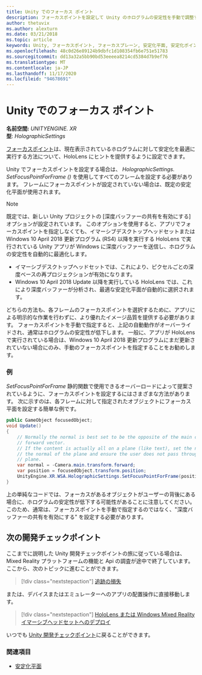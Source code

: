 ```yaml
---
title: Unity でのフォーカス ポイント
description: フォーカスポイントを設定して Unity のホログラムの安定性を手動で調整する
author: thetuvix
ms.author: alexturn
ms.date: 03/21/2018
ms.topic: article
keywords: Unity, フォーカスポイント, フォーカスプレーン, 安定化平面, 安定化ポイント, reprojection, LSR, 深度バッファー, mixed reality ヘッドセット, windows mixed reality ヘッドセット, 仮想現実ヘッドセット
ms.openlocfilehash: 48c0d26e89124b9dbfc1d108354fb6e751e51783
ms.sourcegitcommit: dd13a32a5bb90bd53eeeea8214cd5384d7b9ef76
ms.translationtype: MT
ms.contentlocale: ja-JP
ms.lasthandoff: 11/17/2020
ms.locfileid: "94678691"
---
```

# <a name="focus-point-in-unity"></a>Unity でのフォーカス ポイント

**名前空間:** *UNITYENGINE. XR*<br>
**型**: *HolographicSettings*

[フォーカスポイント](../platform-capabilities-and-apis/hologram-stability.md#reprojection)は、現在表示されているホログラムに対して安定化を最適に実行する方法について、HoloLens にヒントを提供するように設定できます。

Unity でフォーカスポイントを設定する場合は、 *HolographicSettings. SetFocusPointForFrame ()* を使用してすべてのフレームを設定する必要があります。 フレームにフォーカスポイントが設定されていない場合は、既定の安定化平面が使用されます。

> [!NOTE]
> 既定では、新しい Unity プロジェクトの [深度バッファーの共有を有効にする] オプションが設定されています。  このオプションを使用すると、アプリでフォーカスポイントを指定しなくても、イマーシブデスクトップヘッドセットまたは Windows 10 April 2018 更新プログラム (RS4) 以降を実行する HoloLens で実行されている Unity アプリが Windows に深度バッファーを送信し、ホログラムの安定性を自動的に最適化します。
> * イマーシブデスクトップヘッドセットでは、これにより、ピクセルごとの深度ベースの再プロジェクションが有効になります。
> * Windows 10 April 2018 Update 以降を実行している HoloLens では、これにより深度バッファーが分析され、最適な安定化平面が自動的に選択されます。
>
> どちらの方法も、各フレームのフォーカスポイントを選択するために、アプリによる明示的な作業を行わずに、より優れたイメージ品質を提供する必要があります。  フォーカスポイントを手動で指定すると、上記の自動動作がオーバーライドされ、通常はホログラムの安定性が低下します。  一般に、アプリが HoloLens で実行されている場合は、Windows 10 April 2018 更新プログラムにまだ更新されていない場合にのみ、手動のフォーカスポイントを指定することをお勧めします。

### <a name="example"></a>例

*SetFocusPointForFrame* 静的関数で使用できるオーバーロードによって提案されているように、フォーカスポイントを設定するにはさまざまな方法があります。 次に示すのは、各フレームに対して指定されたオブジェクトにフォーカス平面を設定する簡単な例です。

```cs
public GameObject focusedObject;
void Update()
{
    // Normally the normal is best set to be the opposite of the main camera's
    // forward vector.
    // If the content is actually all on a plane (like text), set the normal to
    // the normal of the plane and ensure the user does not pass through the
    // plane.
    var normal = -Camera.main.transform.forward;     
    var position = focusedObject.transform.position;
    UnityEngine.XR.WSA.HolographicSettings.SetFocusPointForFrame(position, normal);
}
```

上の単純なコードでは、フォーカスがあるオブジェクトがユーザーの背後にある場合に、ホログラムの安定性が低下する可能性があることに注意してください。  このため、通常は、フォーカスポイントを手動で指定するのではなく、"深度バッファーの共有を有効にする" を設定する必要があります。

## <a name="next-development-checkpoint"></a>次の開発チェックポイント

ここまでに説明した Unity 開発チェックポイントの旅に従っている場合は、Mixed Reality プラットフォームの機能と Api の調査が途中で終了しています。 ここから、次のトピックに進むことができます。

> [!div class="nextstepaction"]
> [追跡の損失](tracking-loss-in-unity.md)

または、デバイスまたはエミュレーターへのアプリの配置操作に直接移動します。

> [!div class="nextstepaction"]
> [HoloLens または Windows Mixed Reality イマーシブヘッドセットへのデプロイ](../platform-capabilities-and-apis/using-visual-studio.md)

いつでも [Unity 開発チェックポイント](unity-development-overview.md#3-platform-capabilities-and-apis)に戻ることができます。

### <a name="see-also"></a>関連項目
* [安定化平面](../platform-capabilities-and-apis/hologram-stability.md#reprojection)
